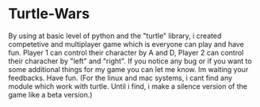 # Turtle-Wars
By using at basic level of python and the "turtle" library, i created competetive and multiplayer game which is everyone can play and have fun. Player 1 can control their character by A and D, Player 2 can control their characher by "left" and "right". If you notice any bug or if you want to some additional things for my game you can let me know. Im waiting your feedbacks. Have fun.
(For the linux and mac systems, i cant find any module which work with turtle. Until i find, i make a silence version of the game like a beta version.)
